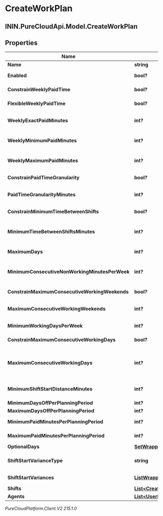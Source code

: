 # CreateWorkPlan

## ININ.PureCloudApi.Model.CreateWorkPlan

## Properties

|Name | Type | Description | Notes|
|------------ | ------------- | ------------- | -------------|
| **Name** | **string** | Name of this work plan | |
| **Enabled** | **bool?** | Whether the work plan is enabled for scheduling | [optional] |
| **ConstrainWeeklyPaidTime** | **bool?** | Whether the weekly paid time constraint is enabled for this work plan | [optional] |
| **FlexibleWeeklyPaidTime** | **bool?** | Whether the weekly paid time constraint is flexible for this work plan | [optional] |
| **WeeklyExactPaidMinutes** | **int?** | Exact weekly paid time in minutes for this work plan. Used if flexibleWeeklyPaidTime &#x3D;&#x3D; false | [optional] |
| **WeeklyMinimumPaidMinutes** | **int?** | Minimum weekly paid time in minutes for this work plan. Used if flexibleWeeklyPaidTime &#x3D;&#x3D; true | [optional] |
| **WeeklyMaximumPaidMinutes** | **int?** | Maximum weekly paid time in minutes for this work plan. Used if flexibleWeeklyPaidTime &#x3D;&#x3D; true | [optional] |
| **ConstrainPaidTimeGranularity** | **bool?** | Whether paid time granularity should be constrained for this workplan | [optional] |
| **PaidTimeGranularityMinutes** | **int?** | Granularity in minutes allowed for shift paid time in this work plan. Used if constrainPaidTimeGranularity &#x3D;&#x3D; true | [optional] |
| **ConstrainMinimumTimeBetweenShifts** | **bool?** | Whether the minimum time between shifts constraint is enabled for this work plan | [optional] |
| **MinimumTimeBetweenShiftsMinutes** | **int?** | Minimum time between shifts in minutes defined in this work plan. Used if constrainMinimumTimeBetweenShifts &#x3D;&#x3D; true | [optional] |
| **MaximumDays** | **int?** | Maximum number days in a week allowed to be scheduled for this work plan | [optional] |
| **MinimumConsecutiveNonWorkingMinutesPerWeek** | **int?** | Minimum amount of consecutive non working minutes per week that agents who are assigned this work plan are allowed to have off | [optional] |
| **ConstrainMaximumConsecutiveWorkingWeekends** | **bool?** | Whether to constrain the maximum consecutive working weekends | [optional] |
| **MaximumConsecutiveWorkingWeekends** | **int?** | The maximum number of consecutive weekends that agents who are assigned to this work plan are allowed to work | [optional] |
| **MinimumWorkingDaysPerWeek** | **int?** | The minimum number of days that agents assigned to a work plan must work per week | [optional] |
| **ConstrainMaximumConsecutiveWorkingDays** | **bool?** | Whether to constrain the maximum consecutive working days | [optional] |
| **MaximumConsecutiveWorkingDays** | **int?** | The maximum number of consecutive days that agents assigned to this work plan are allowed to work. Used if constrainMaximumConsecutiveWorkingDays &#x3D;&#x3D; true | [optional] |
| **MinimumShiftStartDistanceMinutes** | **int?** | The time period in minutes for the duration between the start times of two consecutive working days | [optional] |
| **MinimumDaysOffPerPlanningPeriod** | **int?** | Minimum days off in the planning period | [optional] |
| **MaximumDaysOffPerPlanningPeriod** | **int?** | Maximum days off in the planning period | [optional] |
| **MinimumPaidMinutesPerPlanningPeriod** | **int?** | Minimum paid minutes in the planning period | [optional] |
| **MaximumPaidMinutesPerPlanningPeriod** | **int?** | Maximum paid minutes in the planning period | [optional] |
| **OptionalDays** | [**SetWrapperDayOfWeek**](SetWrapperDayOfWeek) | Optional days to schedule for this work plan | [optional] |
| **ShiftStartVarianceType** | **string** | This constraint ensures that an agent starts each workday within a user-defined time threshold | [optional] |
| **ShiftStartVariances** | [**ListWrapperShiftStartVariance**](ListWrapperShiftStartVariance) | Variance in minutes among start times of shifts in this work plan | [optional] |
| **Shifts** | [**List&lt;CreateWorkPlanShift&gt;**](CreateWorkPlanShift) | Shifts in this work plan | [optional] |
| **Agents** | [**List&lt;UserReference&gt;**](UserReference) | Agents in this work plan | [optional] |



_PureCloudPlatform.Client.V2 215.1.0_
